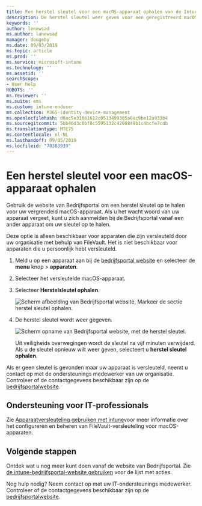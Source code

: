 ```yaml
---
title: Een herstel sleutel voor een macOS-apparaat ophalen van de Intune-bedrijfsportal-website
description: De herstel sleutel weer geven voor een geregistreerd macOS-apparaat dat wordt beheerd.
keywords: ''
author: lenewsad
ms.author: lanewsad
manager: dougeby
ms.date: 09/03/2019
ms.topic: article
ms.prod: ''
ms.service: microsoft-intune
ms.technology: ''
ms.assetid: ''
searchScope:
- User help
ROBOTS: ''
ms.reviewer: ''
ms.suite: ems
ms.custom: intune-enduser
ms.collection: M365-identity-device-management
ms.openlocfilehash: d0ac5e31061612c0513499385a8ac9be12a933b4
ms.sourcegitcommit: 5bb46d3c0bf8c5595132c4200849b1c4bcfe7cdb
ms.translationtype: MTE75
ms.contentlocale: nl-NL
ms.lasthandoff: 09/05/2019
ms.locfileid: "70383939"
---
```

# <a name="get-a-recovery-key-for-a-macos-device"></a>Een herstel sleutel voor een macOS-apparaat ophalen 
Gebruik de website van Bedrijfsportal om een herstel sleutel op te halen voor uw vergrendeld macOS-apparaat. Als u het wacht woord van uw apparaat vergeet, kunt u zich aanmelden bij de Bedrijfsportal vanaf een ander apparaat om uw sleutel op te halen.  

Deze optie is alleen beschikbaar voor apparaten die zijn versleuteld door uw organisatie met behulp van FileVault. Het is niet beschikbaar voor apparaten die u persoonlijk hebt versleuteld. 

1. Meld u op een apparaat aan bij de [bedrijfsportal website](https://portal.manage.microsoft.com) en selecteer de **menu** knop > **apparaten**.  
2. Selecteer het versleutelde macOS-apparaat.  
3. Selecteer **Herstelsleutel ophalen**.  

    ![Scherm afbeelding van Bedrijfsportal website, Markeer de sectie herstel sleutel ophalen.](./media/1907-recovery2-cpweb-intune.PNG)  
    
1. De herstel sleutel wordt weer gegeven.   

    ![Scherm opname van Bedrijfsportal website, met de herstel sleutel.](./media/1907-recovery-cpweb-intune.PNG)  

    Uit veiligheids overwegingen wordt de sleutel na vijf minuten verwijderd. Als u de sleutel opnieuw wilt weer geven, selecteert u **herstel sleutel ophalen**.

Als er geen sleutel is gevonden maar uw apparaat is versleuteld, neemt u contact op met de ondersteunings medewerker van uw organisatie. Controleer of de contactgegevens beschikbaar zijn op de [bedrijfsportalwebsite](https://go.microsoft.com/fwlink/?linkid=2010980).  

## <a name="it-pro-support"></a>Ondersteuning voor IT-professionals  
Zie [Apparaatversleuteling gebruiken met intune](https://docs.microsoft.com/intune/encrypt-devices)voor meer informatie over het configureren en beheren van FileVault-versleuteling voor macOS-apparaten.    

## <a name="next-steps"></a>Volgende stappen  
Ontdek wat u nog meer kunt doen vanaf de website van Bedrijfsportal. Zie [de intune-bedrijfsportal-website gebruiken](using-the-intune-company-portal-website.md) voor de lijst met acties.  

Nog hulp nodig? Neem contact op met uw IT-ondersteunings medewerker. Controleer of de contactgegevens beschikbaar zijn op de [bedrijfsportalwebsite](https://go.microsoft.com/fwlink/?linkid=2010980).  
